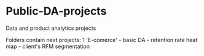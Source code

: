 # Public-DA-projects
Data and product analytics projects

Folders contain next projects:
    1 'E-comerce' - basic DA - retention rate heat map - client's RFM segmentation